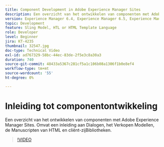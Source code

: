 ```yaml
---
title: Component Development in Adobe Experience Manager Sites
description: Een overzicht van het ontwikkelen van componenten met Adobe Experience Manager Sites. Omvat een inleiding aan Dialogen, het Verkopen Modellen, de Manuscripten van HTML en cliënt-zijBibliotheken.
version: Experience Manager 6.4, Experience Manager 6.5, Experience Manager as a Cloud Service
topic: Development
feature: Sling Model, HTL or HTML Template Language
role: Developer
level: Beginner
jira: KT-4235
thumbnail: 32547.jpg
doc-type: Technical Video
exl-id: ad767329-58bc-44ec-83de-2f5e3c8a30a3
duration: 740
source-git-commit: 48433a5367c281cf5a1c106b08a1306f1b0e8ef4
workflow-type: tm+mt
source-wordcount: '55'
ht-degree: 0%

---
```


# Inleiding tot componentontwikkeling

Een overzicht van het ontwikkelen van componenten met Adobe Experience Manager Sites. Omvat een inleiding aan Dialogen, het Verkopen Modellen, de Manuscripten van HTML en cliënt-zijBibliotheken.

>[!VIDEO](https://video.tv.adobe.com/v/32547?quality=12&learn=on)
